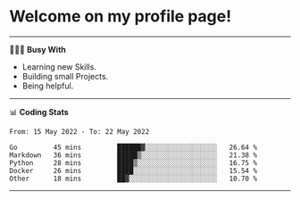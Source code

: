 # Welcome on my profile page!
<!-- print(("dralla"[::-1]+"s").capitalize()) -->

---
👨🏻‍💻 **Busy With**
* Learning new Skills.
* Building small Projects.
* Being helpful.

---
📊 **Coding Stats**
<!--START_SECTION:waka-->

```text
From: 15 May 2022 - To: 22 May 2022

Go         45 mins         ██████▓░░░░░░░░░░░░░░░░░░   26.64 %
Markdown   36 mins         █████▒░░░░░░░░░░░░░░░░░░░   21.38 %
Python     28 mins         ████▒░░░░░░░░░░░░░░░░░░░░   16.75 %
Docker     26 mins         ████░░░░░░░░░░░░░░░░░░░░░   15.54 %
Other      18 mins         ██▓░░░░░░░░░░░░░░░░░░░░░░   10.70 %
```

<!--END_SECTION:waka-->
---

